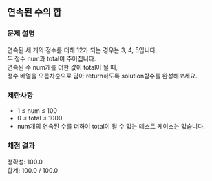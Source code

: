 ## 연속된 수의 합

### 문제 설명

연속된 세 개의 정수를 더해 12가 되는 경우는 3, 4, 5입니다.<br>
두 정수 num과 total이 주어집니다.<br> 
연속된 수 num개를 더한 값이 total이 될 때,<br> 
정수 배열을 오름차순으로 담아 return하도록 solution함수를 완성해보세요.

### 제한사항
* 1 ≤ num ≤ 100
* 0 ≤ total ≤ 1000
* num개의 연속된 수를 더하여 total이 될 수 없는 테스트 케이스는 없습니다.

### 채점 결과

정확성: 100.0 <br>
합계: 100.0 / 100.0
